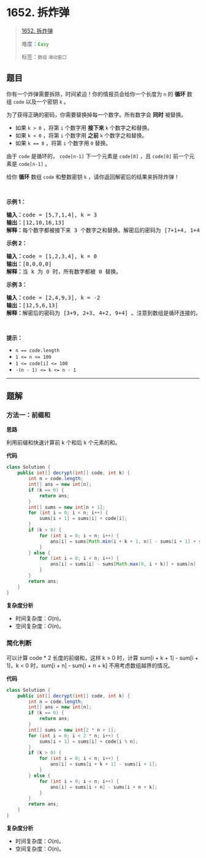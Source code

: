 # 1652. 拆炸弹

> [1652. 拆炸弹](https://leetcode.cn/problems/defuse-the-bomb/)
>
> 难度：<font color=green>`Easy`</font>
>
> 标签：`数组` `滑动窗口`

## 题目

<p>你有一个炸弹需要拆除，时间紧迫！你的情报员会给你一个长度为 <code>n</code> 的 <strong>循环</strong> 数组 <code>code</code> 以及一个密钥 <code>k</code> 。</p>

<p>为了获得正确的密码，你需要替换掉每一个数字。所有数字会 <strong>同时</strong> 被替换。</p>

<ul>
	<li>如果 <code>k > 0</code> ，将第 <code>i</code> 个数字用 <strong>接下来</strong> <code>k</code> 个数字之和替换。</li>
	<li>如果 <code>k < 0</code> ，将第 <code>i</code> 个数字用 <strong>之前</strong> <code>k</code> 个数字之和替换。</li>
	<li>如果 <code>k == 0</code> ，将第 <code>i</code> 个数字用 <code>0</code> 替换。</li>
</ul>

<p>由于 <code>code</code> 是循环的， <code>code[n-1]</code> 下一个元素是 <code>code[0]</code> ，且 <code>code[0]</code> 前一个元素是 <code>code[n-1]</code> 。</p>

<p>给你 <strong>循环</strong> 数组 <code>code</code> 和整数密钥 <code>k</code> ，请你返回解密后的结果来拆除炸弹！</p>

<p> </p>

<p><strong>示例 1：</strong></p>

<pre>
<b>输入：</b>code = [5,7,1,4], k = 3
<b>输出：</b>[12,10,16,13]
<b>解释：</b>每个数字都被接下来 3 个数字之和替换。解密后的密码为 [7+1+4, 1+4+5, 4+5+7, 5+7+1]。注意到数组是循环连接的。
</pre>

<p><strong>示例 2：</strong></p>

<pre>
<b>输入：</b>code = [1,2,3,4], k = 0
<b>输出：</b>[0,0,0,0]
<b>解释：</b>当 k 为 0 时，所有数字都被 0 替换。
</pre>

<p><strong>示例 3：</strong></p>

<pre>
<b>输入：</b>code = [2,4,9,3], k = -2
<b>输出：</b>[12,5,6,13]
<b>解释：</b>解密后的密码为 [3+9, 2+3, 4+2, 9+4] 。注意到数组是循环连接的。如果 k 是负数，那么和为 <strong>之前</strong> 的数字。
</pre>

<p> </p>

<p><strong>提示：</strong></p>

<ul>
	<li><code>n == code.length</code></li>
	<li><code>1 <= n <= 100</code></li>
	<li><code>1 <= code[i] <= 100</code></li>
	<li><code>-(n - 1) <= k <= n - 1</code></li>
</ul>


--------------------

## 题解

### 方法一：前缀和

**思路**

利用前缀和快速计算前 k 个和后 k 个元素的和。

**代码**

```java
class Solution {
    public int[] decrypt(int[] code, int k) {
        int n = code.length;
        int[] ans = new int[n];
        if (k == 0) {
            return ans;
        }
        int[] sums = new int[n + 1];
        for (int i = 0; i < n; i++) {
            sums[i + 1] = sums[i] + code[i];
        }
        if (k > 0) {
            for (int i = 0; i < n; i++) {
                ans[i] = sums[Math.min(i + k + 1, n)] - sums[i + 1] + sums[Math.max(i + k + 1 - n, 0)];
            }
        } else {
            for (int i = 0; i < n; i++) {
                ans[i] = sums[i] - sums[Math.max(0, i + k)] + sums[n] - sums[Math.min(n + i + k, n)];
            }
        }
        return ans;
    }
}
```

**复杂度分析**

- 时间复杂度：$O(n)$。
- 空间复杂度：$O(n)$。

### 简化判断

可以计算 code * 2 长度的前缀和，这样 k > 0 时，计算 sum[i + k + 1] - sum[i + 1]，k < 0 时，sum[i + n] - sum[i + n + k] 不用考虑数组越界的情况。

**代码**

```java
class Solution {
    public int[] decrypt(int[] code, int k) {
        int n = code.length;
        int[] ans = new int[n];
        if (k == 0) {
            return ans;
        }
        int[] sums = new int[2 * n + 1];
        for (int i = 0; i < 2 * n; i++) {
            sums[i + 1] = sums[i] + code[i % n];
        }
        if (k > 0) {
            for (int i = 0; i < n; i++) {
                ans[i] = sums[i + k + 1] - sums[i + 1];
            }
        } else {
            for (int i = 0; i < n; i++) {
                ans[i] = sums[i + n] - sums[i + n + k];
            }
        }
        return ans;
    }
}
```

**复杂度分析**

- 时间复杂度：$O(n)$。
- 空间复杂度：$O(n)$。
